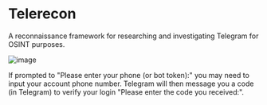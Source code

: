 # Telerecon
A reconnaissance framework for researching and investigating Telegram for OSINT purposes.

![image](https://github.com/sockysec/Telerecon/assets/121141737/34b07f2f-54ab-4598-95fd-22faca80cfd3)


If prompted to "Please enter your phone (or bot token):" you may need to input your account phone number. Telegram will then message you a code (in Telegram) to verify your login "Please enter the code you received:".
